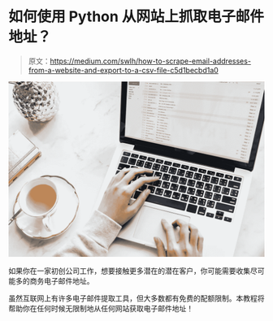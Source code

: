 # 如何使用 Python 从网站上抓取电子邮件地址？

> 原文：<https://medium.com/swlh/how-to-scrape-email-addresses-from-a-website-and-export-to-a-csv-file-c5d1becbd1a0>

![](img/b133a0c7642f4fad2b04f1910e85931b.png)

如果你在一家初创公司工作，想要接触更多潜在的潜在客户，你可能需要收集尽可能多的商务电子邮件地址。

虽然互联网上有许多电子邮件提取工具，但大多数都有免费的配额限制。本教程将帮助你在任何时候无限制地从任何网站获取电子邮件地址！